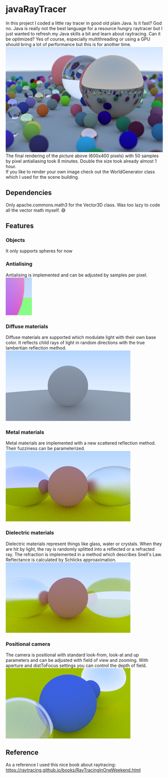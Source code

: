 # javaRayTracer

In this project I coded a little ray tracer in good old plain Java. Is it fast? God no. Java is really not the best language for a resource hungry raytracer but I just wanted to refresh my Java skills a bit and learn about raytracing. Can it be optimized? Yes of course, especially multithreading or using a GPU should bring a lot of performance but this is for another time.\
![Final Rendering!](docs/finalrendersmall.png)\
The final rendering of the picture above (600x400 pixels) with 50 samples by pixel antialiasing took 8 minutes. Double the size took already almost 1 hour.\
If you like to render your own image check out the WorldGenerator class which I used for the scene building.

## Dependencies
Only apache.commons.math3 for the Vector3D class. Was too lazy to code all the vector math myself. 😅

## Features
### Objects
It only supports spheres for now

### Antialising
Antialising is implemented and can be adjusted by samples per pixel.\
![Antialising!](docs/antialising.png)

### Diffuse materials
Diffuse materials are supported which modulate light with their own base color. It reflects child rays of light in random directions with the true lambertian reflection method.\
![Diffuse Material!](docs/diffusemat.png)

### Metal materials
Metal materials are implemented with a new scattered reflection method. Their fuzziness can be parameterized.\
 ![Metal Material!](docs/metalmat.png)
 
### Dielectric materials
Dielectric materials represent things like glass, water or crystals. When they are hit by light, the ray is randomly splitted into a reflected or a refracted ray. The refraction is implemented in a method which describes Snell's Law. Reflectance is calculated by Schlicks approaximation.\
![Dielectric Material!](docs/glassmat.png)

### Positional camera
The camera is positional with standard look-from, look-at and up parameters and can be adjusted with field of view and zooming. With aperture and distToFocus settings you can control the depth of field.\
![Positional Camera!](docs/camera.png)

## Reference
As a reference I used this nice book about raytracing: https://raytracing.github.io/books/RayTracingInOneWeekend.html
